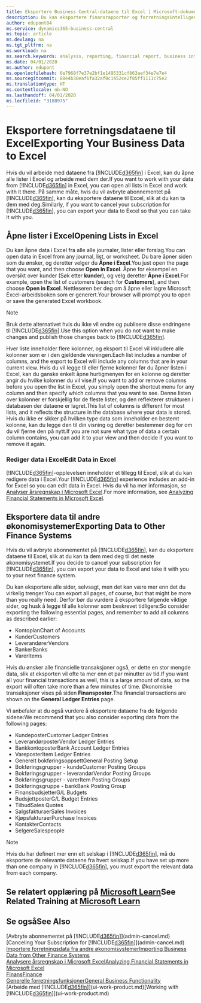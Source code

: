 ```yaml
---
title: Eksportere Business Central-dataene til Excel | Microsoft-dokumentasjon
description: Du kan eksportere finansrapporter og forretningsintelligensdata fra Business Central til Excel, eller du kan åpne Business Central-dataene i Excel.
author: edupont04
ms.service: dynamics365-business-central
ms.topic: article
ms.devlang: na
ms.tgt_pltfrm: na
ms.workload: na
ms.search.keywords: analysis, reporting, financial report, business intelligence, BI, Excel
ms.date: 04/01/2020
ms.author: edupont
ms.openlocfilehash: 6e7968f7e37e2bf1e1495331cf863aef34e7e7e4
ms.sourcegitcommit: 88e4b30eaf6fa32af0c1452ce2f85ff1111c75e2
ms.translationtype: HT
ms.contentlocale: nb-NO
ms.lasthandoff: 04/01/2020
ms.locfileid: "3188975"
---
```

# <a name="exporting-your-business-data-to-excel"></a><span data-ttu-id="1b74a-103">Eksportere forretningsdataene til Excel</span><span class="sxs-lookup"><span data-stu-id="1b74a-103">Exporting Your Business Data to Excel</span></span>
<span data-ttu-id="1b74a-104">Hvis du vil arbeide med dataene fra [!INCLUDE[d365fin](includes/d365fin_md.md)] i Excel, kan du åpne alle lister i Excel og arbeide med dem der.</span><span class="sxs-lookup"><span data-stu-id="1b74a-104">If you want to work with your data from [!INCLUDE[d365fin](includes/d365fin_md.md)] in Excel, you can open all lists in Excel and work with it there.</span></span> <span data-ttu-id="1b74a-105">På samme måte, hvis du vil avbryte abonnementet på [!INCLUDE[d365fin](includes/d365fin_md.md)], kan du eksportere dataene til Excel, slik at du kan ta dem med deg.</span><span class="sxs-lookup"><span data-stu-id="1b74a-105">Similarly, if you want to cancel your subscription for [!INCLUDE[d365fin](includes/d365fin_md.md)], you can export your data to Excel so that you can take it with you.</span></span>

## <a name="opening-lists-in-excel"></a><span data-ttu-id="1b74a-106">Åpne lister i Excel</span><span class="sxs-lookup"><span data-stu-id="1b74a-106">Opening Lists in Excel</span></span>
<span data-ttu-id="1b74a-107">Du kan åpne data i Excel fra alle alle journaler, lister eller forslag.</span><span class="sxs-lookup"><span data-stu-id="1b74a-107">You can open data in Excel from any journal, list, or worksheet.</span></span> <span data-ttu-id="1b74a-108">Du bare åpner siden som du ønsker, og deretter velger du **Åpne i Excel**.</span><span class="sxs-lookup"><span data-stu-id="1b74a-108">You just open the page that you want, and then choose **Open in Excel**.</span></span> <span data-ttu-id="1b74a-109">Åpne for eksempel en oversikt over kunder (Søk etter **kunder**), og velg deretter **Åpne i Excel**.</span><span class="sxs-lookup"><span data-stu-id="1b74a-109">For example, open the list of customers (search for **Customers**), and then choose **Open in Excel**.</span></span> <span data-ttu-id="1b74a-110">Nettleseren ber deg om å åpne eller lagre Microsoft Excel-arbeidsboken som er generert.</span><span class="sxs-lookup"><span data-stu-id="1b74a-110">Your browser will prompt you to open or save the generated Excel workbook.</span></span>  

> [!NOTE]
> <span data-ttu-id="1b74a-111">Bruk dette alternativet hvis du ikke vil endre og publisere disse endringene til [!INCLUDE[d365fin](includes/d365fin_md.md)].</span><span class="sxs-lookup"><span data-stu-id="1b74a-111">Use this option when you do not want to make changes and publish those changes back to [!INCLUDE[d365fin](includes/d365fin_md.md)].</span></span>  

<span data-ttu-id="1b74a-112">Hver liste inneholder flere kolonner, og eksport til Excel vil inkludere alle kolonner som er i den gjeldende visningen.</span><span class="sxs-lookup"><span data-stu-id="1b74a-112">Each list includes a number of columns, and the export to Excel will include any columns that are in your current view.</span></span> <span data-ttu-id="1b74a-113">Hvis du vil legge til eller fjerne kolonner før du åpner listen i Excel, kan du ganske enkelt åpne hurtigmenyen for en kolonne og deretter angir du hvilke kolonner du vil vise.</span><span class="sxs-lookup"><span data-stu-id="1b74a-113">If you want to add or remove columns before you open the list in Excel, you simply open the shortcut menu for any column and then specify which columns that you want to see.</span></span> <span data-ttu-id="1b74a-114">Denne listen over kolonner er forskjellig for de fleste lister, og den reflekterer strukturen i databasen der dataene er lagret.</span><span class="sxs-lookup"><span data-stu-id="1b74a-114">This list of columns is different for most lists, and it reflects the structure in the database where your data is stored.</span></span> <span data-ttu-id="1b74a-115">Hvis du ikke er sikker på hvilken type data som inneholder en bestemt kolonne, kan du legge den til din visning og deretter bestemmer deg for om du vil fjerne den på nytt.</span><span class="sxs-lookup"><span data-stu-id="1b74a-115">If you are not sure what type of data a certain column contains, you can add it to your view and then decide if you want to remove it again.</span></span>  

### <a name="edit-data-in-excel"></a><span data-ttu-id="1b74a-116">Rediger data i Excel</span><span class="sxs-lookup"><span data-stu-id="1b74a-116">Edit Data in Excel</span></span>
<span data-ttu-id="1b74a-117">[!INCLUDE[d365fin](includes/d365fin_md.md)]-opplevelsen inneholder et tillegg til Excel, slik at du kan redigere data i Excel.</span><span class="sxs-lookup"><span data-stu-id="1b74a-117">Your [!INCLUDE[d365fin](includes/d365fin_md.md)] experience includes an add-in for Excel so you can edit data in Excel.</span></span> <span data-ttu-id="1b74a-118">Hvis du vil ha mer informasjon, se [Analyser årsregnskap i Microsoft Excel](finance-analyze-excel.md).</span><span class="sxs-lookup"><span data-stu-id="1b74a-118">For more information, see [Analyzing Financial Statements in Microsoft Excel](finance-analyze-excel.md).</span></span>  

## <a name="exporting-data-to-other-finance-systems"></a><span data-ttu-id="1b74a-119">Eksportere data til andre økonomisystemer</span><span class="sxs-lookup"><span data-stu-id="1b74a-119">Exporting Data to Other Finance Systems</span></span>
<span data-ttu-id="1b74a-120">Hvis du vil avbryte abonnementet på [!INCLUDE[d365fin](includes/d365fin_md.md)], kan du eksportere dataene til Excel, slik at du kan ta dem med deg til det neste økonomisystemet.</span><span class="sxs-lookup"><span data-stu-id="1b74a-120">If you decide to cancel your subscription for [!INCLUDE[d365fin](includes/d365fin_md.md)], you can export your data to Excel and take it with you to your next finance system.</span></span>  

<span data-ttu-id="1b74a-121">Du kan eksportere alle sider, selvsagt, men det kan være mer enn det du virkelig trenger.</span><span class="sxs-lookup"><span data-stu-id="1b74a-121">You can export all pages, of course, but that might be more than you really need.</span></span> <span data-ttu-id="1b74a-122">Derfor bør du vurdere å eksportere følgende viktige sider, og husk å legge til alle kolonner som beskrevet tidligere:</span><span class="sxs-lookup"><span data-stu-id="1b74a-122">So consider exporting the following essential pages, and remember to add all columns as described earlier:</span></span>  

* <span data-ttu-id="1b74a-123">Kontoplan</span><span class="sxs-lookup"><span data-stu-id="1b74a-123">Chart of Accounts</span></span>  
* <span data-ttu-id="1b74a-124">Kunder</span><span class="sxs-lookup"><span data-stu-id="1b74a-124">Customers</span></span>  
* <span data-ttu-id="1b74a-125">Leverandører</span><span class="sxs-lookup"><span data-stu-id="1b74a-125">Vendors</span></span>  
* <span data-ttu-id="1b74a-126">Banker</span><span class="sxs-lookup"><span data-stu-id="1b74a-126">Banks</span></span>  
* <span data-ttu-id="1b74a-127">Varer</span><span class="sxs-lookup"><span data-stu-id="1b74a-127">Items</span></span>  

<span data-ttu-id="1b74a-128">Hvis du ønsker alle finansielle transaksjoner også, er dette en stor mengde data, slik at eksporten vil ofte ta mer enn et par minutter av tid.</span><span class="sxs-lookup"><span data-stu-id="1b74a-128">If you want all your financial transactions as well, this is a large amount of data, so the export will often take more than a few minutes of time.</span></span> <span data-ttu-id="1b74a-129">Økonomiske transaksjoner vises på siden **Finansposter**.</span><span class="sxs-lookup"><span data-stu-id="1b74a-129">The financial transactions are shown on the **General Ledger Entries** page.</span></span>  

<span data-ttu-id="1b74a-130">Vi anbefaler at du også vurdere å eksportere dataene fra de følgende sidene:</span><span class="sxs-lookup"><span data-stu-id="1b74a-130">We recommend that you also consider exporting data from the following pages:</span></span>  

* <span data-ttu-id="1b74a-131">Kundeposter</span><span class="sxs-lookup"><span data-stu-id="1b74a-131">Customer Ledger Entries</span></span>  
* <span data-ttu-id="1b74a-132">Leverandørposter</span><span class="sxs-lookup"><span data-stu-id="1b74a-132">Vendor Ledger Entries</span></span>  
* <span data-ttu-id="1b74a-133">Bankkontoposter</span><span class="sxs-lookup"><span data-stu-id="1b74a-133">Bank Account Ledger Entries</span></span>  
* <span data-ttu-id="1b74a-134">Vareposter</span><span class="sxs-lookup"><span data-stu-id="1b74a-134">Item Ledger Entries</span></span>  
* <span data-ttu-id="1b74a-135">Generelt bokføringsoppsett</span><span class="sxs-lookup"><span data-stu-id="1b74a-135">General Posting Setup</span></span>  
* <span data-ttu-id="1b74a-136">Bokføringsgrupper - kunde</span><span class="sxs-lookup"><span data-stu-id="1b74a-136">Customer Posting Groups</span></span>  
* <span data-ttu-id="1b74a-137">Bokføringsgrupper - leverandør</span><span class="sxs-lookup"><span data-stu-id="1b74a-137">Vendor Posting Groups</span></span>  
* <span data-ttu-id="1b74a-138">Bokføringsgrupper - varer</span><span class="sxs-lookup"><span data-stu-id="1b74a-138">Item Posting Groups</span></span>  
* <span data-ttu-id="1b74a-139">Bokføringsgruppe - bank</span><span class="sxs-lookup"><span data-stu-id="1b74a-139">Bank Posting Group</span></span>  
* <span data-ttu-id="1b74a-140">Finansbudsjetter</span><span class="sxs-lookup"><span data-stu-id="1b74a-140">G/L Budgets</span></span>  
* <span data-ttu-id="1b74a-141">Budsjettposter</span><span class="sxs-lookup"><span data-stu-id="1b74a-141">G/L Budget Entries</span></span>  
* <span data-ttu-id="1b74a-142">Tilbud</span><span class="sxs-lookup"><span data-stu-id="1b74a-142">Sales Quotes</span></span>  
* <span data-ttu-id="1b74a-143">Salgsfakturaer</span><span class="sxs-lookup"><span data-stu-id="1b74a-143">Sales Invoices</span></span>  
* <span data-ttu-id="1b74a-144">Kjøpsfakturaer</span><span class="sxs-lookup"><span data-stu-id="1b74a-144">Purchase Invoices</span></span>  
* <span data-ttu-id="1b74a-145">Kontakter</span><span class="sxs-lookup"><span data-stu-id="1b74a-145">Contacts</span></span>  
* <span data-ttu-id="1b74a-146">Selgere</span><span class="sxs-lookup"><span data-stu-id="1b74a-146">Salespeople</span></span>  

> [!NOTE]  
>   <span data-ttu-id="1b74a-147">Hvis du har definert mer enn ett selskap i [!INCLUDE[d365fin](includes/d365fin_md.md)], må du eksportere de relevante dataene fra hvert selskap.</span><span class="sxs-lookup"><span data-stu-id="1b74a-147">If you have set up more than one company in [!INCLUDE[d365fin](includes/d365fin_md.md)], you must export the relevant data from each company.</span></span>

## <a name="see-related-training-at-microsoft-learn"></a><span data-ttu-id="1b74a-148">Se relatert opplæring på [Microsoft Learn](/learn/modules/configure-powerbi-excel-dynamics-365-business-central/index)</span><span class="sxs-lookup"><span data-stu-id="1b74a-148">See Related Training at [Microsoft Learn](/learn/modules/configure-powerbi-excel-dynamics-365-business-central/index)</span></span>

## <a name="see-also"></a><span data-ttu-id="1b74a-149">Se også</span><span class="sxs-lookup"><span data-stu-id="1b74a-149">See Also</span></span>
<span data-ttu-id="1b74a-150">[Avbryte abonnementet på [!INCLUDE[d365fin](includes/d365fin_md.md)]](admin-cancel.md)</span><span class="sxs-lookup"><span data-stu-id="1b74a-150">[Canceling Your Subscription for [!INCLUDE[d365fin](includes/d365fin_md.md)]](admin-cancel.md)</span></span>  
[<span data-ttu-id="1b74a-151">Importere forretningsdata fra andre økonomisystemer</span><span class="sxs-lookup"><span data-stu-id="1b74a-151">Importing Business Data from Other Finance Systems</span></span>](across-import-data-configuration-packages.md)  
[<span data-ttu-id="1b74a-152">Analysere årsregnskap i Microsoft Excel</span><span class="sxs-lookup"><span data-stu-id="1b74a-152">Analyzing Financial Statements in Microsoft Excel</span></span>](finance-analyze-excel.md)  
[<span data-ttu-id="1b74a-153">Finans</span><span class="sxs-lookup"><span data-stu-id="1b74a-153">Finance</span></span>](finance.md)  
[<span data-ttu-id="1b74a-154">Generelle forretningsfunksjoner</span><span class="sxs-lookup"><span data-stu-id="1b74a-154">General Business Functionality</span></span>](ui-across-business-areas.md)  
<span data-ttu-id="1b74a-155">[Arbeide med [!INCLUDE[d365fin](includes/d365fin_md.md)]](ui-work-product.md)</span><span class="sxs-lookup"><span data-stu-id="1b74a-155">[Working with [!INCLUDE[d365fin](includes/d365fin_md.md)]](ui-work-product.md)</span></span>  

